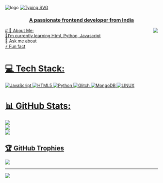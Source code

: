 ![logo](https://github.com/7urb0-xgeek/7urb0-xgeek/blob/main/coder2.gif)
<a href="https://git.io/typing-svg"><img src="https://readme-typing-svg.herokuapp.com?font=KodeMono&size=25&pause=1000&center=true&random=false&width=435&lines=Hi+%2CI'm+7urb0-xgeek.+;Coding+is+My+Hobby%F0%9F%A7%91%E2%80%8D%F0%9F%92%BB.;Jai+Shree+Ram...%F0%9F%8F%B9" alt="Typing SVG" /> 
<h3 align="center">A passionate frontend developer from India</h3>
<img align="right" src=”https://github.com/7urb0-xgeek/7urb0-xgeek/blob/main/coder.gif” /> 
# 💫 About Me:<br>
🔭I’m currently learning Html, Python, Javascript<br>
💬 Ask me about
<br>⚡ Fun fact

# 💻 Tech Stack:
![JavaScript](https://img.shields.io/badge/javascript-%23323330.svg?style=plastic&logo=javascript&logoColor=%23F7DF1E) ![HTML5](https://img.shields.io/badge/html5-%23E34F26.svg?style=plastic&logo=html5&logoColor=white) ![Python](https://img.shields.io/badge/python-3670A0?style=plastic&logo=python&logoColor=ffdd54) ![Glitch](https://img.shields.io/badge/glitch-%233333FF.svg?style=plastic&logo=glitch&logoColor=white) ![MongoDB](https://img.shields.io/badge/MongoDB-%234ea94b.svg?style=plastic&logo=mongodb&logoColor=white) ![LINUX](https://img.shields.io/badge/Linux-FCC624?style=plastic&logo=linux&logoColor=black)
# 📊 GitHub Stats:
![](https://github-readme-stats.vercel.app/api?username=7urb0-xgeek&theme=chartreuse-dark&hide_border=false&include_all_commits=false&count_private=false)<br/>
![](https://github-readme-streak-stats.herokuapp.com/?user=7urb0-xgeek&theme=chartreuse-dark&hide_border=false)<br/>
![](https://github-readme-stats.vercel.app/api/top-langs/?username=7urb0-xgeek&theme=chartreuse-dark&hide_border=false&include_all_commits=false&count_private=false&layout=compact)

## 🏆 GitHub Trophies
![](https://github-profile-trophy.vercel.app/?username=7urb0-xgeek&theme=matrix&no-frame=false&no-bg=true&margin-w=4)

---
[![](https://visitcount.itsvg.in/api?id=7urb0-xgeek&icon=6&color=0)](https://visitcount.itsvg.in)

<!-- Proudly created with GPRM ( https://gprm.itsvg.in ) -->

